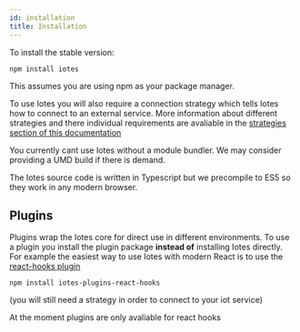 ```yaml
---
id: installation
title: Installation
---
```

To install the stable version:

```
npm install iotes
```

This assumes you are using npm as your package manager.

To use Iotes you will also require a connection strategy which tells Iotes how to connect to an external service. More information about different strategies and there individual requirements are avaliable in the [strategies section of this documentation](../strategies/mqtt.md)

You currently cant use Iotes without a module bundler. We may consider providing a UMD build if there is demand.

The Iotes source code is written in Typescript but we precompile to ES5 so they work in any modern browser.

## Plugins

Plugins wrap the Iotes core for direct use in different environments. To use a plugin you install the plugin package **instead of** installing Iotes directly. For example the easiest way to use Iotes with modern React is to use the [react-hooks plugin](/docs/plugins/react-hooks)

```
npm install iotes-plugins-react-hooks
```

(you will still need a strategy in order to connect to your iot service)

At the moment plugins are only avaliable for react hooks 
